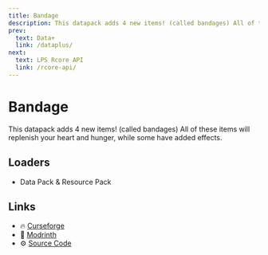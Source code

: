 ```yaml
---
title: Bandage
description: This datapack adds 4 new items! (called bandages) All of these items will replenish your heart and hunger, while some have added effects.
prev:
  text: Data+
  link: /dataplus/
next:
  text: LPS Rcore API
  link: /rcore-api/
---
```


# Bandage

This datapack adds 4 new items! (called bandages) All of these items will replenish your heart and hunger, while some have added effects.

## Loaders

- Data Pack & Resource Pack

## Links

- :fire: [Curseforge](https://www.curseforge.com/minecraft/customization/bandages-datapack)
- :wrench: [Modrinth](https://modrinth.com/datapack/bandage)
- :gear: [Source Code](https://github.com/legopitstop/Datapacks)

